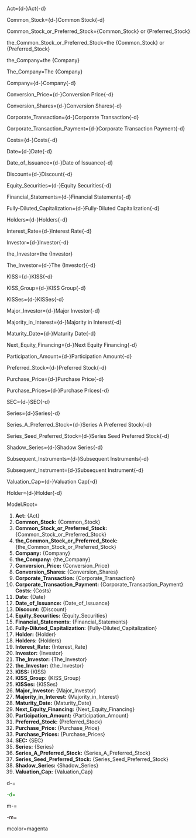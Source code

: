 Act={d-}Act{-d}

Common_Stock={d-}Common Stock{-d}

Common_Stock_or_Preferred_Stock={Common_Stock} or {Preferred_Stock}

the_Common_Stock_or_Preferred_Stock=the {Common_Stock} or {Preferred_Stock}

the_Company=the {Company}

The_Company=The {Company}

Company={d-}Company{-d}

Conversion_Price={d-}Conversion Price{-d}

Conversion_Shares={d-}Conversion Shares{-d}

Corporate_Transaction={d-}Corporate Transaction{-d}

Corporate_Transaction_Payment={d-}Corporate Transaction Payment{-d}

Costs={d-}Costs{-d}

Date={d-}Date{-d}

Date_of_Issuance={d-}Date of Issuance{-d}

Discount={d-}Discount{-d}

Equity_Securities={d-}Equity Securities{-d}

Financial_Statements={d-}Financial Statements{-d}

Fully-Diluted_Capitalization={d-}Fully-Diluted Capitalization{-d}

Holders={d-}Holders{-d}

Interest_Rate={d-}Interest Rate{-d}

Investor={d-}Investor{-d}

the_Investor=the {Investor}

The_Investor={d-}The {Investor}{-d}

KISS={d-}KISS{-d}

KISS_Group={d-}KISS Group{-d}

KISSes={d-}KISSes{-d}

Major_Investor={d-}Major Investor{-d}

Majority_in_Interest={d-}Majority in Interest{-d}

Maturity_Date={d-}Maturity Date{-d}

Next_Equity_Financing={d-}Next Equity Financing{-d}

Participation_Amount={d-}Participation Amount{-d}

Preferred_Stock={d-}Preferred Stock{-d}

Purchase_Price={d-}Purchase Price{-d}

Purchase_Prices={d-}Purchase Prices{-d}

SEC={d-}SEC{-d}

Series={d-}Series{-d}

Series_A_Preferred_Stock={d-}Series A Preferred Stock{-d}

Series_Seed_Preferred_Stock={d-}Series Seed Preferred Stock{-d}

Shadow_Series={d-}Shadow Series{-d}

Subsequent_Instruments={d-}Subsequent Instruments{-d}

Subsequent_Instrument={d-}Subsequent Instrument{-d}

Valuation_Cap={d-}Valuation Cap{-d}

Holder={d-}Holder{-d}


Model.Root=<ol><li><b>Act:</b> {Act}</li><li><b>Common_Stock:</b> {Common_Stock}</li><li><b>Common_Stock_or_Preferred_Stock:</b> {Common_Stock_or_Preferred_Stock}</li><li><b>the_Common_Stock_or_Preferred_Stock:</b> {the_Common_Stock_or_Preferred_Stock}</li><li><b>Company:</b> {Company}</li><li><b>the_Company:</b> {the_Company}</li><li><b>Conversion_Price:</b> {Conversion_Price}</li><li><b>Conversion_Shares:</b> {Conversion_Shares}</li><li><b>Corporate_Transaction:</b> {Corporate_Transaction}</li><li><b>Corporate_Transaction_Payment:</b> {Corporate_Transaction_Payment}</li><b>Costs:</b> {Costs}</li><li><b>Date:</b> {Date}</li><li><b>Date_of_Issuance:</b> {Date_of_Issuance}</li><li><b>Discount:</b> {Discount}</li><li><b>Equity_Securities:</b> {Equity_Securities}</li><li><b>Financial_Statements:</b> {Financial_Statements}</li><li><b>Fully-Diluted_Capitalization:</b> {Fully-Diluted_Capitalization}</li><li><b>Holder:</b> {Holder}</li><li><b>Holders:</b> {Holders}</li><li><b>Interest_Rate:</b> {Interest_Rate}</li><li><b>Investor:</b> {Investor}</li><li><b>The_Investor:</b> {The_Investor}</li><li><b>the_Investor:</b> {the_Investor}</li><li><b>KISS:</b> {KISS}</li><li><b>KISS_Group:</b> {KISS_Group}</li><li><b>KISSes:</b> {KISSes}</li><li><b>Major_Investor:</b> {Major_Investor}</li><li><b>Majority_in_Interest:</b> {Majority_in_Interest}</li><li><b>Maturity_Date:</b> {Maturity_Date}</li><li><b>Next_Equity_Financing:</b> {Next_Equity_Financing}</li><li><b>Participation_Amount:</b> {Participation_Amount}</li><li><b>Preferred_Stock:</b> {Preferred_Stock}</li><li><b>Purchase_Price:</b> {Purchase_Price}</li><li><b>Purchase_Prices:</b> {Purchase_Prices}</li><li><b>SEC:</b> {SEC}</li><li><b>Series:</b> {Series}</li><li><b>Series_A_Preferred_Stock:</b> {Series_A_Preferred_Stock}</li><li><b>Series_Seed_Preferred_Stock:</b> {Series_Seed_Preferred_Stock}</li><li><b>Shadow_Series:</b> {Shadow_Series}</li><li><b>Valuation_Cap:</b> {Valuation_Cap}</li></ol>

d-=<font color="green">

-d=</font>

m-=<font color="{mcolor}">

-m=</font>

mcolor=magenta